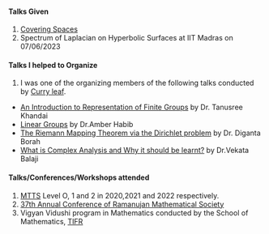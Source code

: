 #### Talks Given
1. [Covering Spaces](https://www.youtube.com/watch?v=IvLFEUuIzGo)
2. Spectrum of Laplacian on Hyperbolic Surfaces at IIT Madras on 07/06/2023

#### Talks I helped to Organize
1.  I was one of the organizing members of the following talks conducted by [Curry leaf](https://sites.google.com/view/curryleaf/home?authuser=0).
- [An Introduction to Representation of Finite Groups](https://www.youtube.com/watch?v=akEw_0EUxOI) by Dr. Tanusree Khandai
- [Linear Groups](https://www.youtube.com/watch?v=gvqavmcwWQI) by Dr.Amber Habib
- [The Riemann Mapping Theorem via the Dirichlet problem](https://www.youtube.com/watch?v=fsbfG7lugnw) by Dr. Diganta Borah
- [What is Complex Analysis and Why it should be learnt?](https://www.youtube.com/watch?v=gKCfH13r4xg) by Dr.Vekata Balaji

  
#### Talks/Conferences/Workshops attended
1. [MTTS](https://mtts.org.in/) Level O, 1 and 2 in 2020,2021 and 2022 respectively. 
2. [37th Annual Conference of Ramanujan Mathematical Society](https://drive.google.com/file/d/1xtzSNbDHp97hJKX9Filv6tGQo63WE6-A/preview?pli=1)
3. Vigyan Vidushi program in Mathematics conducted by the School of Mathematics, [TIFR](https://www.tifr.res.in/)
